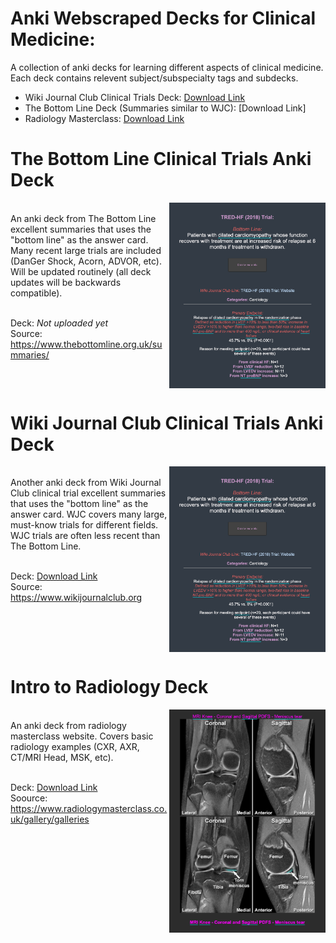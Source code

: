 # Anki Webscraped Decks for Clinical Medicine:
A collection of anki decks for learning different aspects of clinical medicine. Each deck contains relevent subject/subspecialty tags and subdecks.<br>

- Wiki Journal Club Clinical Trials Deck: [Download Link](https://github.com/cole-khamnei/anki_webscraping/raw/main/anki_packages/WJC_clinical_trials.apkg)
- The Bottom Line Deck (Summaries similar to WJC): [Download Link]
- Radiology Masterclass: [Download Link](https://github.com/cole-khamnei/anki_webscraping/raw/main/anki_packages/radiology_images.apkg)

# The Bottom Line Clinical Trials Anki Deck
<img align="right" src="resources/WJC_example_image.png" alt="drawing" width="250"/>
<br> An anki deck from The Bottom Line excellent summaries that uses the "bottom line" as the answer card. Many recent large trials are included (DanGer Shock, Acorn, ADVOR, etc). Will be updated routinely (all deck updates will be backwards compatible). <br><br>

Deck: <i> Not uploaded yet </i>
<br>
Source: https://www.thebottomline.org.uk/summaries/
<br clear="right"/>

# Wiki Journal Club Clinical Trials Anki Deck
<img align="right" src="resources/WJC_example_image.png" alt="drawing" width="250"/>
<br> Another anki deck from Wiki Journal Club clinical trial excellent summaries that uses the "bottom line" as the answer card. WJC covers many large, must-know trials for different fields. WJC trials are often less recent than The Bottom Line. <br><br>

Deck: [Download Link](https://github.com/cole-khamnei/anki_webscraping/raw/main/anki_packages/WJC_clinical_trials.apkg)
<br>
Source: https://www.wikijournalclub.org
<br clear="right"/>

# Intro to Radiology Deck
<img align="right" src="resources/radiology_example.png" alt="drawing" width="250"/>
<br> An anki deck from radiology masterclass website. Covers basic radiology examples (CXR, AXR, CT/MRI Head, MSK, etc).
<br>
<br>

Deck: [Download Link](https://github.com/cole-khamnei/anki_webscraping/raw/main/anki_packages/radiology_images.apkg)
<br>
Soource: https://www.radiologymasterclass.co.uk/gallery/galleries
<br clear="right"/>

